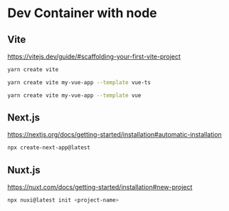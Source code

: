 # Dev Container with node

## Vite

https://vitejs.dev/guide/#scaffolding-your-first-vite-project

```sh
yarn create vite

yarn create vite my-vue-app --template vue-ts

yarn create vite my-vue-app --template vue
```

## Next.js

https://nextjs.org/docs/getting-started/installation#automatic-installation

```sh
npx create-next-app@latest
```


## Nuxt.js

https://nuxt.com/docs/getting-started/installation#new-project

```sh
npx nuxi@latest init <project-name>
```
